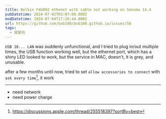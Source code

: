 ```yaml
---
title: Belkin F4U092 ethenet with cable not working on Sonoma 14.4
pubDatetime: 2024-07-02T03:07:08.000Z
modDatetime: 2024-07-04T17:20:44.000Z
url: https://github.com/bxb100/bxb100.github.io/issues/56
tags:
  - 就是玩
---
```


`USB 10... LAN` was suddenly unfunctional, and I tried to plug in/out multiple times, the USB function working well, but the ethernet port, which has a shiny LED looked to work, but the service in MAC, doesn't, it is grey, and unusable.

after a few months until now, tried to set `allow accessories to connect` with `ask every time`[^1], it work

---

<a id='issuecomment-2209375579'></a>

- need network
- need power charge

[^1]: https://discussions.apple.com/thread/255518397?sortBy=best
